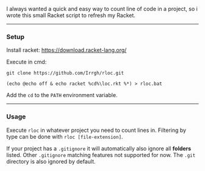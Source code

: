 I always wanted a quick and easy way to count line of code in a project, so i wrote this small Racket script to refresh my Racket.

---

### Setup

Install racket: https://download.racket-lang.org/


Execute in cmd:
```
git clone https://github.com/Irrgh/rloc.git

(echo @echo off & echo racket %cd%\loc.rkt %*) > rloc.bat
```

Add the `cd` to the `PATH` environment variable.

---

### Usage

Execute `rloc` in whatever project you need to count lines in.
Filtering by type can be done with `rloc [file-extension]`.


If your project has a `.gitignore` it will automatically also ignore all **folders** listed.
Other `.gitignore` matching features not supported for now.
The `.git` directory is also ignored by default.
